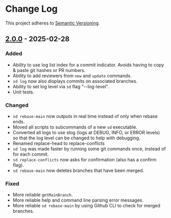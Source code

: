 # Change Log

This project adheres to [Semantic Versioning](https://semver.org/spec/v2.0.0.html).

## [2.0.0](https://github.com/joshallenit/stacked-diff-workflow/compare/v1.3.0...v2.0.0) - 2025-02-28

### Added

- Ability to use log list index for a commit indicator. Avoids having to copy & paste git hashes or PR numbers.
- Ability to add reviewers from `new` and `update` commands. 
- `sd log` now also displays commits on associated branches.
- Ability to set log level via `sd` flag "--log-level".
- Unit tests.

### Changed

- `sd rebase-main` now outputs in real time instead of only when rebase ends.
- Moved all scripts to subcommands of a new `sd` executable.
- Converted all logs to use slog (logs at DEBUG, INFO, or ERROR levels) so that the log level can be changed to help with debugging. 
- Renamed replace-head to replace-conflicts
- `sd log` was made faster by running some git commands once, instead of for each commit.
- `sd replace-conflicts` now asks for confirmation (also has a confirm flag).
- `sd rebase-main` now deletes branches that have been merged.

### Fixed

- More reliable `getMainBranch`.
- More reliable help and command line parsing error messages.
- More reliable `sd rebase-main` by using Github CLI to check for merged branches.
